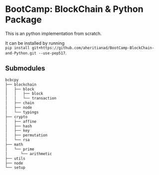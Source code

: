 # BootCamp: BlockChain & Python Package

This is an python implementation from scratch.

It can be installed by running  
`pip install git+https://github.com/aheritianad/BootCamp-BlockChain-and-Python.git --use-pep517`.

## Submodules

```sh
bcbcpy
├── blockchain
│   ├── block
│   │   ├── block
│   │   └── transaction
│   ├── chain
│   ├── node
│   └── typings
├── crypto
│   ├── affine
│   ├── hash
│   ├── key
│   ├── permutation
│   └── rsa
├── math
│   └── prime
│      └── arithmetic
├── utils
├── node
└── setup
```
